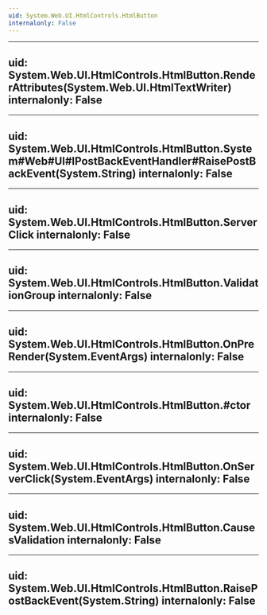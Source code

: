 ```yaml
---
uid: System.Web.UI.HtmlControls.HtmlButton
internalonly: False
---
```


---
uid: System.Web.UI.HtmlControls.HtmlButton.RenderAttributes(System.Web.UI.HtmlTextWriter)
internalonly: False
---

---
uid: System.Web.UI.HtmlControls.HtmlButton.System#Web#UI#IPostBackEventHandler#RaisePostBackEvent(System.String)
internalonly: False
---

---
uid: System.Web.UI.HtmlControls.HtmlButton.ServerClick
internalonly: False
---

---
uid: System.Web.UI.HtmlControls.HtmlButton.ValidationGroup
internalonly: False
---

---
uid: System.Web.UI.HtmlControls.HtmlButton.OnPreRender(System.EventArgs)
internalonly: False
---

---
uid: System.Web.UI.HtmlControls.HtmlButton.#ctor
internalonly: False
---

---
uid: System.Web.UI.HtmlControls.HtmlButton.OnServerClick(System.EventArgs)
internalonly: False
---

---
uid: System.Web.UI.HtmlControls.HtmlButton.CausesValidation
internalonly: False
---

---
uid: System.Web.UI.HtmlControls.HtmlButton.RaisePostBackEvent(System.String)
internalonly: False
---
